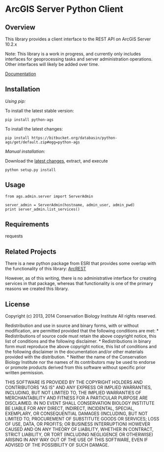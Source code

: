 # ArcGIS Server Python Client #

## Overview ##

This library provides a client interface to the REST API on ArcGIS Server 10.2.x
 
Note: This library is a work in progress, and currently only includes interfaces for geoprocessing tasks and server 
administration operations.  Other interfaces will likely be added over time.  

[Documentation](http://arcgis-server-python-client.readthedocs.org/en/latest/)


## Installation ##

*Using pip:*

To install the latest stable version:

```
pip install python-ags
```

To install the latest changes:

```
pip install https://bitbucket.org/databasin/python-ags/get/default.zip#egg=python-ags
```

*Manual installation:*

Download the [latest changes](https://bitbucket.org/databasin/python-ags/get/default.zip), extract, 
and execute 

```
python setup.py install
```


## Usage ##

```
from ags.admin.server import ServerAdmin

server_admin = ServerAdmin(hostname, admin_user, admin_pwd)
print server_admin.list_services()
```


## Requirements ##
requests


## Related Projects ##
There is a new python package from ESRI that provides some overlap with the functionality of this library: 
[ArcREST](https://github.com/Esri/ArcREST)

However, as of this writing, there is no administrative interface for creating services in that package, whereas that
functionality is one of the primary reasons we created this library.



## License ##
Copyright (c) 2013, 2014 Conservation Biology Institute
All rights reserved.

Redistribution and use in source and binary forms, with or without
modification, are permitted provided that the following conditions are met:
    * Redistributions of source code must retain the above copyright
      notice, this list of conditions and the following disclaimer.
    * Redistributions in binary form must reproduce the above copyright
      notice, this list of conditions and the following disclaimer in the
      documentation and/or other materials provided with the distribution.
    * Neither the name of the Conservation Biology Institute nor the
      names of its contributors may be used to endorse or promote products
      derived from this software without specific prior written permission.

THIS SOFTWARE IS PROVIDED BY THE COPYRIGHT HOLDERS AND CONTRIBUTORS "AS IS" AND
ANY EXPRESS OR IMPLIED WARRANTIES, INCLUDING, BUT NOT LIMITED TO, THE IMPLIED
WARRANTIES OF MERCHANTABILITY AND FITNESS FOR A PARTICULAR PURPOSE ARE
DISCLAIMED. IN NO EVENT SHALL CONSERVATION BIOLOGY INSTITUTE BE LIABLE FOR ANY
DIRECT, INDIRECT, INCIDENTAL, SPECIAL, EXEMPLARY, OR CONSEQUENTIAL DAMAGES
(INCLUDING, BUT NOT LIMITED TO, PROCUREMENT OF SUBSTITUTE GOODS OR SERVICES;
LOSS OF USE, DATA, OR PROFITS; OR BUSINESS INTERRUPTION) HOWEVER CAUSED AND
ON ANY THEORY OF LIABILITY, WHETHER IN CONTRACT, STRICT LIABILITY, OR TORT
(INCLUDING NEGLIGENCE OR OTHERWISE) ARISING IN ANY WAY OUT OF THE USE OF THIS
SOFTWARE, EVEN IF ADVISED OF THE POSSIBILITY OF SUCH DAMAGE.